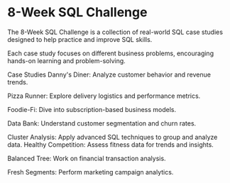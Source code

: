 # 8-Week SQL Challenge
The 8-Week SQL Challenge is a collection of real-world SQL case studies designed to help practice and improve SQL skills. 

Each case study focuses on different business problems, encouraging hands-on learning and problem-solving.

Case Studies
Danny's Diner: Analyze customer behavior and revenue trends.

Pizza Runner: Explore delivery logistics and performance metrics.

Foodie-Fi: Dive into subscription-based business models.

Data Bank: Understand customer segmentation and churn rates.

Cluster Analysis: Apply advanced SQL techniques to group and analyze data.
Healthy Competition: Assess fitness data for trends and insights.

Balanced Tree: Work on financial transaction analysis.

Fresh Segments: Perform marketing campaign analytics.
